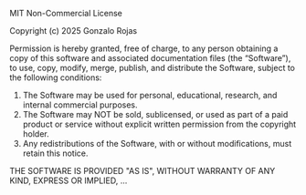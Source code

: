 MIT Non-Commercial License

Copyright (c) 2025 Gonzalo Rojas

Permission is hereby granted, free of charge, to any person obtaining a copy
of this software and associated documentation files (the “Software”), to use,
copy, modify, merge, publish, and distribute the Software, subject to the following conditions:

1. The Software may be used for personal, educational, research, and internal commercial purposes.
2. The Software may NOT be sold, sublicensed, or used as part of a paid product or service without explicit written permission from the copyright holder.
3. Any redistributions of the Software, with or without modifications, must retain this notice.

THE SOFTWARE IS PROVIDED "AS IS", WITHOUT WARRANTY OF ANY KIND, EXPRESS OR IMPLIED, ...

